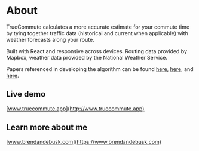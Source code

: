 # About

TrueCommute calculates a more accurate estimate for your commute time by tying together traffic data (historical and current when applicable) with weather forecasts along your route. 

Built with React and responsive across devices. Routing data provided by Mapbox, weather data provided by the National Weather Service.

Papers referenced in developing the algorithm can be found [here](https://ops.fhwa.dot.gov/weather/q1_roadimpact.htm), [here](https://www.hindawi.com/journals/jat/2019/8203081/#data-availability), and [here](https://journals.sagepub.com/doi/abs/10.1177/0361198106194800119).

## Live demo

[www.truecommute.app](http://www.truecommute.app)

## Learn more about me

[www.brendandebusk.com](https://www.brendandebusk.com)
